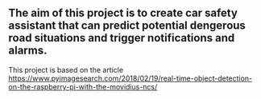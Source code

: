 ## The aim of this project is to create car safety assistant that can predict potential dengerous road situations and trigger notifications and alarms.
This project is based on the article https://www.pyimagesearch.com/2018/02/19/real-time-object-detection-on-the-raspberry-pi-with-the-movidius-ncs/
